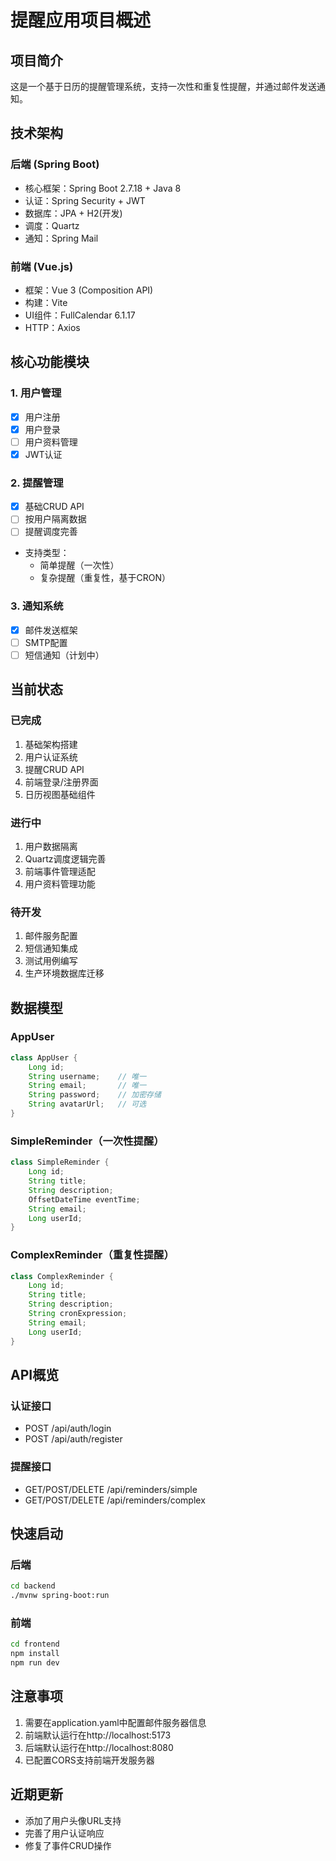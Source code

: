 # 提醒应用项目概述

## 项目简介
这是一个基于日历的提醒管理系统，支持一次性和重复性提醒，并通过邮件发送通知。

## 技术架构
### 后端 (Spring Boot)
- 核心框架：Spring Boot 2.7.18 + Java 8
- 认证：Spring Security + JWT
- 数据库：JPA + H2(开发)
- 调度：Quartz
- 通知：Spring Mail

### 前端 (Vue.js)
- 框架：Vue 3 (Composition API)
- 构建：Vite
- UI组件：FullCalendar 6.1.17
- HTTP：Axios

## 核心功能模块

### 1. 用户管理
- [x] 用户注册
- [x] 用户登录
- [ ] 用户资料管理
- [x] JWT认证

### 2. 提醒管理
- [x] 基础CRUD API
- [ ] 按用户隔离数据
- [ ] 提醒调度完善
- 支持类型：
  - 简单提醒（一次性）
  - 复杂提醒（重复性，基于CRON）

### 3. 通知系统
- [x] 邮件发送框架
- [ ] SMTP配置
- [ ] 短信通知（计划中）

## 当前状态

### 已完成
1. 基础架构搭建
2. 用户认证系统
3. 提醒CRUD API
4. 前端登录/注册界面
5. 日历视图基础组件

### 进行中
1. 用户数据隔离
2. Quartz调度逻辑完善
3. 前端事件管理适配
4. 用户资料管理功能

### 待开发
1. 邮件服务配置
2. 短信通知集成
3. 测试用例编写
4. 生产环境数据库迁移

## 数据模型

### AppUser
```java
class AppUser {
    Long id;
    String username;    // 唯一
    String email;       // 唯一
    String password;    // 加密存储
    String avatarUrl;   // 可选
}
```

### SimpleReminder（一次性提醒）
```java
class SimpleReminder {
    Long id;
    String title;
    String description;
    OffsetDateTime eventTime;
    String email;
    Long userId;
}
```

### ComplexReminder（重复性提醒）
```java
class ComplexReminder {
    Long id;
    String title;
    String description;
    String cronExpression;
    String email;
    Long userId;
}
```

## API概览

### 认证接口
- POST /api/auth/login
- POST /api/auth/register

### 提醒接口
- GET/POST/DELETE /api/reminders/simple
- GET/POST/DELETE /api/reminders/complex

## 快速启动

### 后端
```bash
cd backend
./mvnw spring-boot:run
```

### 前端
```bash
cd frontend
npm install
npm run dev
```

## 注意事项
1. 需要在application.yaml中配置邮件服务器信息
2. 前端默认运行在http://localhost:5173
3. 后端默认运行在http://localhost:8080
4. 已配置CORS支持前端开发服务器

## 近期更新
- 添加了用户头像URL支持
- 完善了用户认证响应
- 修复了事件CRUD操作 